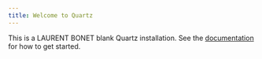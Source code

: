 ```yaml
---
title: Welcome to Quartz
---
```


This is a LAURENT BONET blank Quartz installation.
See the [documentation](https://quartz.jzhao.xyz) for how to get started.
